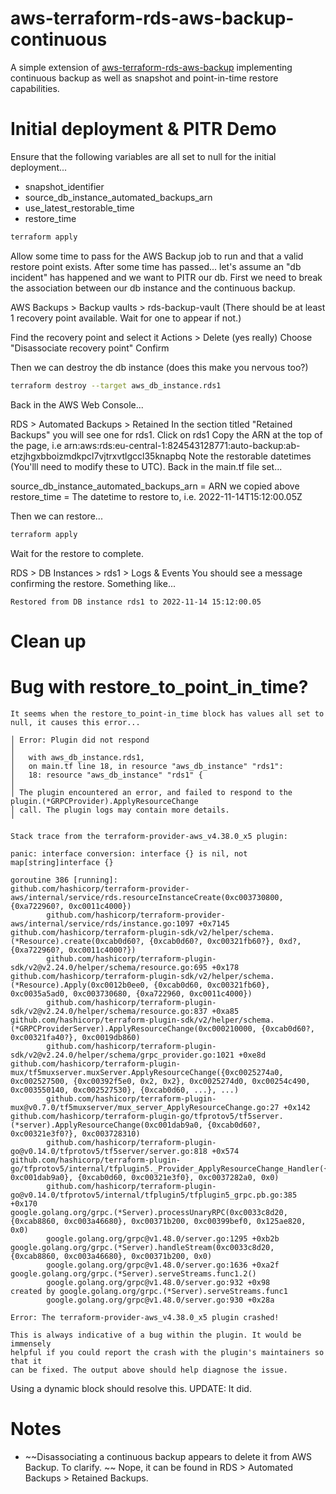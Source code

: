 # aws-terraform-rds-aws-backup-continuous

A simple extension of [aws-terraform-rds-aws-backup](https://github.com/rhysmeister/aws-terraform-rds-aws-backup) implementing continuous backup as well as snapshot and point-in-time restore capabilities.

# Initial deployment & PITR Demo

Ensure that the following variables are all set to null for the initial deployment...

* snapshot_identifier
* source_db_instance_automated_backups_arn
* use_latest_restorable_time
* restore_time

```bash
terraform apply
```

Allow some time to pass for the AWS Backup job to run and that a valid restore point exists. After some time has passed... let's assume an "db incident" has happened and we want to PITR our db. First we need to break the association between our db instance and the continuous backup.

AWS Backups > Backup vaults > rds-backup-vault (There should be at least 1 recovery point available. Wait for one to appear if not.)

Find the recovery point and select it
Actions > Delete (yes really)
Choose "Disassociate recovery point"
Confirm

Then we can destroy the db instance (does this make you nervous too?)

```bash
terraform destroy --target aws_db_instance.rds1
```

Back in the AWS Web Console...

RDS > Automated Backups > Retained
In the section titled "Retained Backups" you will see one for rds1.
Click on rds1
Copy the ARN at the top of the page, i.e arn:aws:rds:eu-central-1:824543128771:auto-backup:ab-etzjhgxbboizmdkpcl7vjtrxvtlgccl35knapbq
Note the restorable datetimes (You'lll need to modify these to UTC).
Back in the main.tf file set...

source_db_instance_automated_backups_arn = ARN we copied above
restore_time = The datetime to restore to, i.e. 2022-11-14T15:12:00.05Z

Then we can restore...

```bash
terraform apply
```

Wait for the restore to complete.

RDS > DB Instances > rds1 > Logs & Events
You should see a message confirming the restore. Something like...

	Restored from DB instance rds1 to 2022-11-14 15:12:00.05

# Clean up

# Bug with restore_to_point_in_time?

    It seems when the restore_to_point-in_time block has values all set to null, it causes this error...

    │ Error: Plugin did not respond
    │ 
    │   with aws_db_instance.rds1,
    │   on main.tf line 18, in resource "aws_db_instance" "rds1":
    │   18: resource "aws_db_instance" "rds1" {
    │ 
    │ The plugin encountered an error, and failed to respond to the plugin.(*GRPCProvider).ApplyResourceChange
    │ call. The plugin logs may contain more details.
    ╵

    Stack trace from the terraform-provider-aws_v4.38.0_x5 plugin:

    panic: interface conversion: interface {} is nil, not map[string]interface {}

    goroutine 386 [running]:
    github.com/hashicorp/terraform-provider-aws/internal/service/rds.resourceInstanceCreate(0xc003730800, {0xa722960?, 0xc0011c4000})
            github.com/hashicorp/terraform-provider-aws/internal/service/rds/instance.go:1097 +0x7145
    github.com/hashicorp/terraform-plugin-sdk/v2/helper/schema.(*Resource).create(0xcab0d60?, {0xcab0d60?, 0xc00321fb60?}, 0xd?, {0xa722960?, 0xc0011c4000?})
            github.com/hashicorp/terraform-plugin-sdk/v2@v2.24.0/helper/schema/resource.go:695 +0x178
    github.com/hashicorp/terraform-plugin-sdk/v2/helper/schema.(*Resource).Apply(0xc0012b0ee0, {0xcab0d60, 0xc00321fb60}, 0xc0035a5ad0, 0xc003730680, {0xa722960, 0xc0011c4000})
            github.com/hashicorp/terraform-plugin-sdk/v2@v2.24.0/helper/schema/resource.go:837 +0xa85
    github.com/hashicorp/terraform-plugin-sdk/v2/helper/schema.(*GRPCProviderServer).ApplyResourceChange(0xc000210000, {0xcab0d60?, 0xc00321fa40?}, 0xc0019db860)
            github.com/hashicorp/terraform-plugin-sdk/v2@v2.24.0/helper/schema/grpc_provider.go:1021 +0xe8d
    github.com/hashicorp/terraform-plugin-mux/tf5muxserver.muxServer.ApplyResourceChange({0xc0025274a0, 0xc002527500, {0xc00392f5e0, 0x2, 0x2}, 0xc0025274d0, 0xc00254c490, 0xc003550140, 0xc002527530}, {0xcab0d60, ...}, ...)
            github.com/hashicorp/terraform-plugin-mux@v0.7.0/tf5muxserver/mux_server_ApplyResourceChange.go:27 +0x142
    github.com/hashicorp/terraform-plugin-go/tfprotov5/tf5server.(*server).ApplyResourceChange(0xc001dab9a0, {0xcab0d60?, 0xc00321e3f0?}, 0xc003728310)
            github.com/hashicorp/terraform-plugin-go@v0.14.0/tfprotov5/tf5server/server.go:818 +0x574
    github.com/hashicorp/terraform-plugin-go/tfprotov5/internal/tfplugin5._Provider_ApplyResourceChange_Handler({0xb8034a0?, 0xc001dab9a0}, {0xcab0d60, 0xc00321e3f0}, 0xc0037282a0, 0x0)
            github.com/hashicorp/terraform-plugin-go@v0.14.0/tfprotov5/internal/tfplugin5/tfplugin5_grpc.pb.go:385 +0x170
    google.golang.org/grpc.(*Server).processUnaryRPC(0xc0033c8d20, {0xcab8860, 0xc003a46680}, 0xc00371b200, 0xc00399bef0, 0x125ae820, 0x0)
            google.golang.org/grpc@v1.48.0/server.go:1295 +0xb2b
    google.golang.org/grpc.(*Server).handleStream(0xc0033c8d20, {0xcab8860, 0xc003a46680}, 0xc00371b200, 0x0)
            google.golang.org/grpc@v1.48.0/server.go:1636 +0xa2f
    google.golang.org/grpc.(*Server).serveStreams.func1.2()
            google.golang.org/grpc@v1.48.0/server.go:932 +0x98
    created by google.golang.org/grpc.(*Server).serveStreams.func1
            google.golang.org/grpc@v1.48.0/server.go:930 +0x28a

    Error: The terraform-provider-aws_v4.38.0_x5 plugin crashed!

    This is always indicative of a bug within the plugin. It would be immensely
    helpful if you could report the crash with the plugin's maintainers so that it
    can be fixed. The output above should help diagnose the issue.

Using a dynamic block should resolve this. UPDATE: It did.

# Notes

*  ~~Disassociating a continuous backup appears to delete it from AWS Backup. To clarify. ~~ Nope, it can be found in RDS > Automated Backups > Retained Backups.